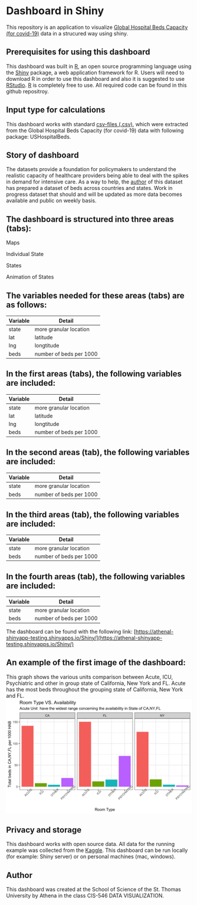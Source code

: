 # Dashboard in Shiny
This repository is an application to visualize [Global Hospital Beds Capacity (for covid-19)](https://www.kaggle.com/ikiulian/global-hospital-beds-capacity-for-covid19#hospital_beds_USA_v1.csv) data in a strucured way using shiny.

## Prerequisites for using this dashboard
This dashboard was built in [R](https://www.r-project.org/), an open source programming language using the [Shiny]((https://shiny.rstudio.com/)) package, a web application framework for R. Users will need to download R in order to use this dashboard and also it is suggested to use [RStudio](https://rstudio.com/). [R](https://www.r-project.org/) is completely free to use. All required code can be found in this github repositroy.

## Input type for calculations
This dashboard works with standard [csv-files (.csv)](/01_Data/USHospitalBeds.csv), which were extracted from the Global Hospital Beds Capacity (for covid-19) data with following package: USHospitalBeds. 

## Story of dashboard
The datasets provide a foundation for policymakers to understand the realistic capacity of healthcare providers being able to deal with the spikes in demand for intensive care. As a way to help, the [author](https://www.kaggle.com/ikiulian/global-hospital-beds-capacity-for-covid19#hospital_beds_USA_v1.csv) of this dataset has prepared a dataset of beds across countries and states. Work in progress dataset that should and will be updated as more data becomes available and public on weekly basis.

## The dashboard is structured into three areas (tabs):

Maps

Individual State

States

Animation of States

## The variables needed for these areas (tabs) are as follows:
Variable | Detail
------------ | -------------
state | more granular location
lat | latitude
lng | longtitude
beds | number of beds per 1000

## In the first areas (tabs), the following variables are included:
Variable | Detail
------------ | -------------
state | more granular location
lat | latitude
lng | longtitude
beds | number of beds per 1000

## In the second areas (tab), the following variables are included:
Variable | Detail
------------ | -------------
state | more granular location
beds | number of beds per 1000

## In the third areas (tab), the following variables are included:
Variable | Detail
------------ | -------------
state | more granular location
beds | number of beds per 1000

## In the fourth areas (tab), the following variables are included:
Variable | Detail
------------ | -------------
state | more granular location
beds | number of beds per 1000

The dashboard can be found with the following link:
[https://athenal-shinyapp-testing.shinyapps.io/Shiny/](https://athenal-shinyapp-testing.shinyapps.io/Shiny/)


## An example of the first image of the dashboard:

This graph shows the various units comparison between Acute, ICU, Psychiatric and other in group state of California, New York and FL. 
Acute has the most beds throughout the grouping state of California, New York and FL. 
![Tri State Graph](/03_images/6.png)

## Privacy and storage
This dashboard works with open source data. All data for the running example was collected from the [Kaggle](https://www.kaggle.com/).
This dashboard can be run locally (for example: Shiny server) or on personal machines (mac, windows).

## Author
This dashboard was created at the School of Science of the St. Thomas University by Athena in the class CIS-546 DATA VISUALIZATION.
